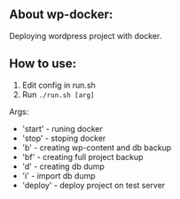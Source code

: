 ## About wp-docker:

Deploying wordpress project with docker.

## How to use:
1. Edit config in run.sh
2. Run `./run.sh [arg]`

Args:
- 'start' - runing docker
- 'stop' - stoping docker
- 'b' - creating wp-content and db backup
- 'bf' - creating full project backup
- 'd' - creating db dump
- 'i' - import db dump
- 'deploy' - deploy project on test server
